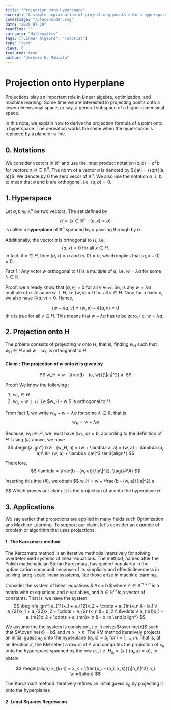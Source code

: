 ```yaml
---
title: "Projection onto Hyperspace"
excerpt: "A simple explaination of projectiong points onto a hyperspace."
coverImage: "/placeholder.svg"
date: "2025-07-29"
readTime: ""
category: "Mathematics"
tags: ["Linear Algebra", "Tutorial"]
type: "text"
views: 0
featured: true
author: "Jérémie N. Mabiala"
---
```


# Projection onto Hyperplane

Projections play an important role in Linear algebra, optimization, and machine learning. Some time we are interested in projecting points onto a lower dimensional space, or say, a general subspace  of a higher dimensinal space.


In this note, we explain how to derive the projection formula of a point onto a hyperspace. The derivation works the same when the hyperspace is replaced by a  plane or a line.

## 0. Notations
We consider vectors in $\mathbb{R}^n$ and use the inner product notation $(a, b) = a^Tb$ for vectors $a, b\in \mathbb{R}^n$. The norm of a vector $a$ is denoted by $\|a\| = \sqrt{(a, a)}$. We denote by $0$ the zero vecor of $\mathbb{R}^n$. We also use the notation $a\perp b$ to mean that $a$ and $b$ are orthogonal, i.e. $(a, b) = 0$.

## 1. Hyperspace

Let $a, b\in \mathbb{R}^n$ be  two  vectors.  The set defined by 
$$H = \{x\in \mathbb{R}^n : ( a, x ) = b\}$$ 
is called  a **hyperplane** of $\mathbb{R}^n$ spanned by $a$ passing through by $b$. 

Additionally, the vector $a$ is orthogonal to $H$, i.e. 
$$ (a, x) = 0 \text{ for all } x\in H.$$ 
In fact, if $x\in H$, then $(a, x) = b$ and $(a, 0) = b$, which implies that $(a, x - 0) = 0$.

Fact 1 : Any vctor $w$ orthogonal to $H$ is a multiple of $a$, i.e. $w = \lambda a$ for some $\lambda\in \mathbb{R}$.

Proof: we already know  that $(a, v)=0$ for all $v\in H$. So, is any $w=\lambda a$ multiple of $a$. Assume $w\perp H$, i.e $(w, v)=0$ for all $v\in H$. Now, for a fixed $v$, we also have $(\lambda a, v)=0$. Hence,

$$
(w-\lambda a , v) = (w, v) - \lambda (a, v) = 0
$$
this is true  for all $v\in H$. This means that $w-\lambda a$ has to be zero, i.e. $w = \lambda a$.

## 2. Projection onto $H$

The prblem consists of projecting $w$ onto $H$, that is,  finding $w_H$ such that $w_H\in H$ and $w - w_H$ is orthogonal to $H$.

#### Claim : The projection of $w$ onto $H$ is given by
$$
w_H = w - \frac{b - (a, w)}{\|a\|^2} a.
$$

Proof: We know the following :
1. $w_H\in H$ 
2. $w_H - w \perp H$, i.e $w_H - w $ is orthogonal to $H$.

From  fact 1, we write $w_H - w = \lambda a$ for some $\lambda\in \mathbb{R}$, that is 
$$
w_H = w + \lambda a \tag{\#}
$$

Because, $w_H\in H$, we must have $(w_H, a)= b$, according to the definition of $H$. Using $(\#)$ above, we have
$$
\begin{align*}
b &= (w_H, a) = (w + \lambda a, a) = (w, a) + \lambda (a, a)\\
&= (w, a) + \lambda \|a\|^2
\end{align*}
$$

Therefore, 
$$
\lambda = \frac{b - (w, a)}{\|a\|^2}. \tag{\#\#}
$$

Inserting this into $(\#)$, we obtain
$$
w_H = w + \frac{b - (w, a)}{\|a\|^2} a

$$
Which proves our claim. It is the projection of $w$ onto the hyperplane $H$.

## 3. Applications
We say earlier that projections are applied  in many fields such Optimization ans Maxhine Learning. To support our claim, let's consider an example of  problem or algorithm that uses projections.

#### 1. The Karczmarz method
The Karczmarz method is an iterative methods intensively for solving overdetermied systems of linear equations. The method, named after the Polish mathenatician Stefan Karczmarz, has gained popularity in the optionization communit because of its simplicity and effecticitevemess in solving lareg-scale linear sysstems, like those arise in machine learning.

Consider the system of linear equations
$
Ax = b
$
where $A\in \mathbb{R}^{m\times n}$ is a matrix with $m$ equations and $n$ variables, and $b\in \mathbb{R}^m$ is a vector of constants.  That is, we have the system
$$
\begin{align*}
a_{11}x_1 + a_{12}x_2 + \cdots + a_{1n}x_n &= b_1 \\
a_{21}x_1 + a_{22}x_2 + \cdots + a_{2n}x_n &= b_2 \\
&\vdots \\
a_{m1}x_1 + a_{m2}x_2 + \cdots + a_{mn}x_n &= b_m
\end{align*}
$$

We assume the the system is consistent, i.e. it exists $\overline{x}$ such that $A\overline{x} = b$ and $m>>n$. The KM method iteratively projects an initial guess $x_0$ onto the hyperplane $(a_i, x)=b_i$ for $i=1, \ldots, m$.  That is, at an iteration $k$, the KM select a row $a_i$ of $A$ and  computes the projection of $x_{k}$ onto the hyperspace spanned by the row $a_i$ , i.e. $H_{a_i}=\{ x\mid (a_i, x)=b \}$, to obtain 

$$
\begin{align}
x_{k+1} = x_k + \frac{b_i - (a_i, x_k)}{\|a_i\|^2} a_i 
\end{align}
$$

The Karczmarz method iteratively refines an initial guess $x_0$ by projecting it onto the hyperplanes

#### 2. Least Squares Regression



